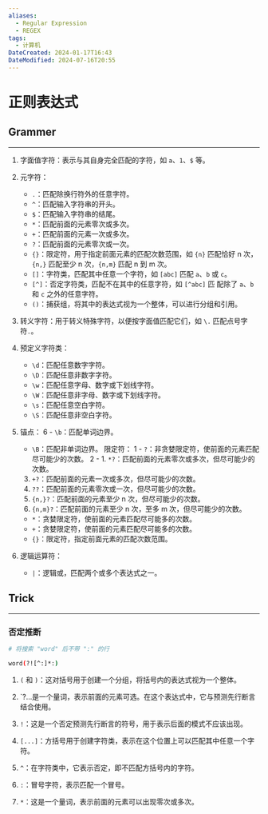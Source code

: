 ```yaml
---
aliases:
  - Regular Expression
  - REGEX
tags:
  - 计算机
DateCreated: 2024-01-17T16:43
DateModified: 2024-07-16T20:55
---
```

# 正则表达式

## Grammer 
---
1. 字面值字符：表示与其自身完全匹配的字符，如 `a`、`1`、`$` 等。

2. 元字符：
   - `.`：匹配除换行符外的任意字符。
   - `^`：匹配输入字符串的开头。
   - `$`：匹配输入字符串的结尾。
   - `*`：匹配前面的元素零次或多次。
   - `+`：匹配前面的元素一次或多次。
   - `?`：匹配前面的元素零次或一次。
   - `{}`：限定符，用于指定前面元素的匹配次数范围，如 `{n}` 匹配恰好 n 次，`{n,}` 匹配至少 n 次，`{n,m}` 匹配 n 到 m 次。
   - `[]`：字符类，匹配其中任意一个字符，如 `[abc]` 匹配 `a`、`b` 或 `c`。
   - `[^]`：否定字符类，匹配不在其中的任意字符，如 `[^abc]` 匹 配除了 `a`、`b` 和 `c` 之外的任意字符。
   - `()`：捕获组，将其中的表达式视为一个整体，可以进行分组和引用。

3. 转义字符：用于转义特殊字符，以便按字面值匹配它们，如 `\.` 匹配点号字符`.`。

4. 预定义字符类：
   - `\d`：匹配任意数字字符。
   - `\D`：匹配任意非数字字符。
   - `\w`：匹配任意字母、数字或下划线字符。
   - `\W`：匹配任意非字母、数字或下划线字符。
   - `\s`：匹配任意空白字符。
   - `\S`：匹配任意非空白字符。

5. 锚点：
6  - `\b`：匹配单词边界。
   - `\B`：匹配非单词边界。
	限定符：
 1 - `?`：非贪婪限定符，使前面的元素匹配尽可能少的次数。
 2    - 1. `*?`：匹配前面的元素零次或多次，但尽可能少的次数。
	3. `+?`：匹配前面的元素一次或多次，但尽可能少的次数。
	4. `??`：匹配前面的元素零次或一次，但尽可能少的次数。
	4. `{n,}?`：匹配前面的元素至少 n 次，但尽可能少的次数。
	5. `{n,m}?`：匹配前面的元素至少 n 次，至多 m 次，但尽可能少的次数。
   - `*`：贪婪限定符，使前面的元素匹配尽可能多的次数。
   - `+`：贪婪限定符，使前面的元素匹配尽可能多的次数。
   - `{}`：限定符，指定前面元素的匹配次数范围。

7. 逻辑运算符：
   - `|`：逻辑或，匹配两个或多个表达式之一。

## Trick
---
### 否定推断

```bash
# 将搜索 "word" 后不带 ":" 的行

word(?![^:]*:)
```

1. `(` 和 `)`：这对括号用于创建一个分组，将括号内的表达式视为一个整体。
2. `?…是一个量词，表示前面的元素可选。在这个表达式中，它与预测先行断言结合使用。
3. `!`：这是一个否定预测先行断言的符号，用于表示后面的模式不应该出现。
4. `[...]`：方括号用于创建字符类，表示在这个位置上可以匹配其中任意一个字符。
5. `^`：在字符类中，它表示否定，即不匹配方括号内的字符。

6. `:`：冒号字符，表示匹配一个冒号。
7. `*`：这是一个量词，表示前面的元素可以出现零次或多次。